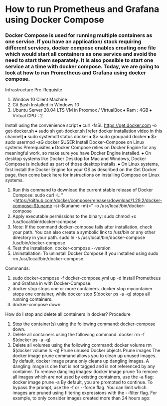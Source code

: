 # How to run Prometheus and Grafana using Docker Compose
### Docker Compose is used for running multiple containers as one service. If you have an application/ stack requiring different services, docker compose enables creating one file which would start all containers as one service and avoid the need to start them separately. It is also possible to start one service at a time with docker compose. Today, we are going to look at how to run Prometheus and Grafana using docker compose.
Infrastructure Pre-Requisite
1.	Window 10 Client Machine
2.	Git Bash Installed in Windows 10
3.	Ubuntu Server 20.04 LTS VM in Proxmox / VirtualBox
⦁	Ram : 4GB
⦁	Virtual CPU : 2

Install using the convenience script
⦁	curl -fsSL https://get.docker.com -o get-docker.sh
⦁	sudo sh get-docker.sh [refer docker installation video in this channel]
⦁	sudo systemctl status docker
⦁	$> sudo groupadd docker 
⦁	$> sudo usermod -aG docker $USER
Install Docker-Compose on Linux systems
Prerequisites
⦁	Docker Compose relies on Docker Engine for any meaningful work, so make sure you have Docker Engine installed.
⦁	On desktop systems like Docker Desktop for Mac and Windows, Docker Compose is included as part of those desktop installs.
⦁	On Linux systems, first install the Docker Engine for your OS as described on the Get Docker page, then come back here for instructions on installing Compose on Linux systems.

1.	Run this command to download the current stable release of Docker Compose:
sudo curl -L "<https://github.com/docker/compose/releases/download/1.29.2/docker-compose-$(uname -s)-$(uname -m)>" -o /usr/local/bin/docker-compose
2.	Apply executable permissions to the binary:
sudo chmod +x /usr/local/bin/docker-compose
3.	Note: If the command docker-compose fails after installation, check your path. You can also create a symbolic link to /usr/bin or any other directory in your path.
sudo ln -s /usr/local/bin/docker-compose /usr/bin/docker-compose
4.	Test the installation.
docker-compose --version
5.	Uninstallation: To uninstall Docker Compose if you installed using 
sudo rm /usr/local/bin/docker-compose

Commands:
1.	sudo docker-compose -f docker-compose.yml up -d Install Prometheus and Grafana in with Docker-Compose. 
2.	docker stop stops one or more containers. docker stop mycontainer stops one container, while docker stop $(docker ps -a -q) stops all running containers.
3.	docker-compose down

How do I stop and delete all containers in docker?
Procedure
1.	Stop the container(s) using the following command: docker-compose down.
2.	Delete all containers using the following command: docker rm -f $(docker ps -a -q)
3.	Delete all volumes using the following command: docker volume rm $(docker volume ls -q)
Prune unused Docker objects
Prune images
The docker image prune command allows you to clean up unused images. By default, docker image prune only cleans up dangling images. A dangling image is one that is not tagged and is not referenced by any container. To remove dangling images:
 docker image prune
To remove all images which are not used by existing containers, use the -a flag:
 docker image prune -a
By default, you are prompted to continue. To bypass the prompt, use the -f or --force flag.
You can limit which images are pruned using filtering expressions with the --filter flag. For example, to only consider images created more than 24 hours ago:
